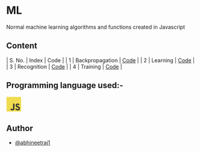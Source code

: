  # ML
Normal machine learning algorithms and functions created in Javascript

 ## Content
| S. No. | Index | Code |
| 1 | Backpropagation | [Code](Backpropagation.js) |
| 2 | Learning | [Code](learning.js) |
| 3 | Recognition | [Code](recognition.js) |
| 4 | Training | [Code](training.js) |

## Programming language used:-
<a href="https://developer.mozilla.org/en-US/docs/Web/JavaScript" target="_blank" rel="noreferrer"> <img src="https://raw.githubusercontent.com/devicons/devicon/master/icons/javascript/javascript-original.svg" alt="javascript" width="40" height="40"/> </a>

## Author 
*	[@abhineetraj1](https://github.com/abhineetraj1)